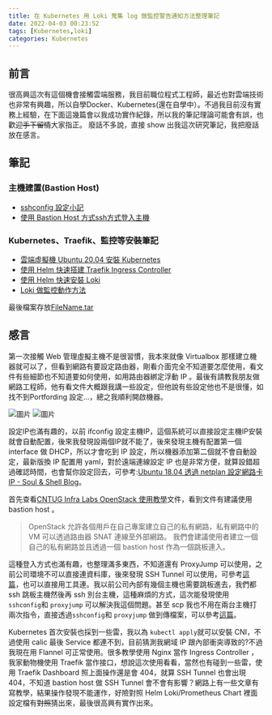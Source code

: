 ```yaml
---
title: 在 Kubernetes 用 Loki 蒐集 log 做監控警告通知方法整理筆記
date: 2022-04-03 00:23:52
tags: [Kubernetes,loki]
categories: Kubernetes 
---
```


## 前言

很高興這次有這個機會接觸雲端服務，我目前職位程式工程師，最近也對雲端技術也非常有興趣，所以自學Docker、Kubernetes(還在自學中）。不過我目前沒有實務上經驗，在下面這幾篇會以我成功實作紀錄，所以我的筆記理論可能會有誤，也歡迎~~手下留情~~大家指正。
廢話不多說，直接 show 出我這次研究筆記，我把廢話放在感言。


<!--more-->

## 筆記

### 主機建置(Bastion Host)

- [sshconfig 設定小記](https://malagege.github.io/blog/2022/02/13/sshconfig-%E8%A8%AD%E5%AE%9A%E5%B0%8F%E8%A8%98/)
- [使用 Bastion Host 方式ssh方式登入主機](https://malagege.github.io/blog/2022/02/13/%E4%BD%BF%E7%94%A8-Bastion-Host-%E6%96%B9%E5%BC%8Fssh%E6%96%B9%E5%BC%8F%E7%99%BB%E5%85%A5%E4%B8%BB%E6%A9%9F/)

### Kubernetes、Traefik、監控等安裝筆記

- [雲端虛擬機 Ubuntu 20.04 安裝 Kubernetes](https://malagege.github.io/blog/2022/04/02/%E9%9B%B2%E7%AB%AF%E8%99%9B%E6%93%AC%E6%A9%9F-Ubuntu-20-04-%E5%AE%89%E8%A3%9D-Kubernetes/)
- [使用 Helm 快速搭建 Traefik Ingress Controller](https://malagege.github.io/blog/2022/04/03/%E4%BD%BF%E7%94%A8-helm-%E5%BF%AB%E9%80%9F%E6%90%AD%E5%BB%BA-Traefik-Ingress-Controller/)
- [使用 Helm 快速安裝 Loki](https://malagege.github.io/blog/2022/04/03/%E4%BD%BF%E7%94%A8-Helm-%E5%BF%AB%E9%80%9F%E5%AE%89%E8%A3%9D-Loki/)
- [Loki 做監控動作方法](https://malagege.github.io/blog/2022/04/03/Loki-%E5%81%9A%E7%9B%A3%E6%8E%A7%E5%8B%95%E4%BD%9C%E6%96%B9%E6%B3%95/)

最後檔案存放[FileName.tar](https://www.mediafire.com/file/ygw0ukj7s01jn4e/FileName.tar/file)

## 感言

第一次接觸 Web 管理虛擬主機不是很習慣，我本來就像 Virtualbox 那樣建立機器就可以了，但看到網路有要設定路由器，剛看介面完全不知道要怎麼使用，看文件有些細節也不知道要如何使用，如用路由器綁定浮動 IP 。最後有請教我朋友做網路工程師，他有看文件大概跟我講一些設定，但他說有些設定他也不是很懂，如找不到Portfording 設定...，總之我順利開啟機器。

![圖片](https://user-images.githubusercontent.com/6058558/161395932-092de0c8-1482-4b8d-927d-c5ce0d7f05c4.png)
![圖片](https://user-images.githubusercontent.com/6058558/161392274-a22f0a6e-75f8-4394-a352-afba818aba00.png)

設定IP也滿有趣的，以前 ifconfig 設定主機IP，這個系統可以直接設定主機IP安裝就會自動配置，後來我發現設兩個IP就不能了，後來發現主機有配置第一個 interface 做 DHCP，所以才會吃到 IP 設定，所以機器添加第二個就不會自動設定，最新版換 IP 配置用 yaml，對於遠端連線設定 IP 也是非常方便，就算設錯超過確認時間，也會幫你設定回去，可參考:[Ubuntu 18.04 透過 netplan 設定網路卡 IP - Soul & Shell Blog](https://blog.toright.com/posts/6293/ubuntu-18-04-%E9%80%8F%E9%81%8E-netplan-%E8%A8%AD%E5%AE%9A%E7%B6%B2%E8%B7%AF%E5%8D%A1-ip.html)。

首先查看[CNTUG Infra Labs OpenStack 使用教學](https://github.com/cloud-native-taiwan/Infra-Labs-Docs/blob/main/user-guide/openstack.md)文件，看到文件有建議使用 bastion host 。

> OpenStack 允許各個用戶在自己專案建立自己的私有網路，私有網路中的 VM 可以透過路由器 SNAT 連線至外部網路。 我們會建議使用者建立一個自己的私有網路並且透過一個 bastion host 作為一個跳板連入。

這種登入方式也滿有趣，也整理滿多東西，不知道還有 ProxyJump 可以使用，之前公司環境不可以直接連資料庫，後來發現 SSH Tunnel 可以使用，可參考[這篇](https://malagege.github.io/blog/2018/12/13/ssh-port-forward%E9%80%A3MySQL%E6%96%B9%E6%B3%95/)，也可以直接用工具連。我以前公司內部有幾個主機也需要跳板進去，我們都 ssh 跳板主機然後再 ssh 別台主機，這種麻煩的方式，這次能發現使用 `sshconfig`和 `proxyjump` 可以解決我這個問題。甚至 scp 我也不用在兩台主機打兩次指令，直接透過`sshconfig`和 `proxyjump` 做到傳檔案，可以參考[這篇](https://nyogjtrc.github.io/posts/2020/03/ssh-proxyjump/)。

Kubernetes 首次安裝也採到一些雷，我以為 `kubectl apply`就可以安裝 CNI，不過使用 calic 最後 Service 都連不到，目前猜測我網域 IP 跟內部衝突導致的?不過我現在用 Flannel 可正常使用。很多教學使用 Nginx 當作 Ingress Controller ，我家動物機使用 Traefik 當作接口，想說這次使用看看，當然也有碰到一些雷，使用 Traefik Dashboard 照上面操作還是會 404，就算 SSH Tunnel 也會出現 404，不知道 bastion host 做 SSH Tunnel 會不會有影響？網路上有一些文章有寫教學，結果操作發現不能運作，好險對照 Helm Loki/Prometheus Chart 裡面設定檔有~~對照~~猜出來，最後很高興有實作出來。
